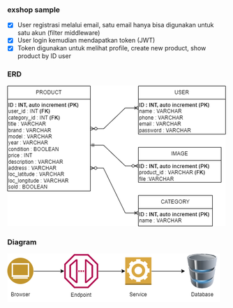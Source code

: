 ### exshop sample
- [x] User registrasi melalui email, satu email hanya bisa digunakan untuk satu akun (filter middleware)
- [x] User login kemudian mendapatkan token (JWT)
- [x] Token digunakan untuk melihat profile, create new product, show product by ID user

### ERD
![ERD](gambar/erd.png "Entity Relationship Diagram")

### Diagram
![Architech diagram](gambar/Architech.png "Arhitech Diagram")
